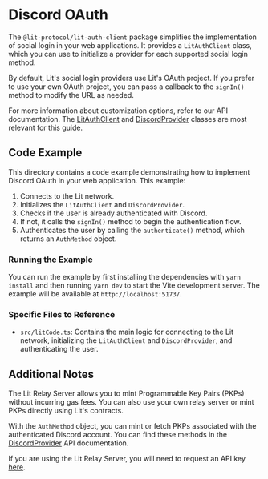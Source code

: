 # Discord OAuth

The `@lit-protocol/lit-auth-client` package simplifies the implementation of social login in your web applications. It provides a `LitAuthClient` class, which you can use to initialize a provider for each supported social login method.

By default, Lit's social login providers use Lit's OAuth project. If you prefer to use your own OAuth project, you can pass a callback to the `signIn()` method to modify the URL as needed.

For more information about customization options, refer to our API documentation. The [LitAuthClient](https://v6-api-doc-lit-js-sdk.vercel.app/classes/lit_auth_client_src.LitAuthClient.html) and [DiscordProvider](https://v6-api-doc-lit-js-sdk.vercel.app/classes/lit_auth_client_src.DiscordProvider.html) classes are most relevant for this guide.

## Code Example

This directory contains a code example demonstrating how to implement Discord OAuth in your web application. This example:

1. Connects to the Lit network.
2. Initializes the `LitAuthClient` and `DiscordProvider`.
3. Checks if the user is already authenticated with Discord.
4. If not, it calls the `signIn()` method to begin the authentication flow.
5. Authenticates the user by calling the `authenticate()` method, which returns an `AuthMethod` object.

### Running the Example

You can run the example by first installing the dependencies with `yarn install` and then running `yarn dev` to start the Vite development server. The example will be available at `http://localhost:5173/`.

### Specific Files to Reference

- `src/litCode.ts`: Contains the main logic for connecting to the Lit network, initializing the `LitAuthClient` and `DiscordProvider`, and authenticating the user.

## Additional Notes

The Lit Relay Server allows you to mint Programmable Key Pairs (PKPs) without incurring gas fees. You can also use your own relay server or mint PKPs directly using Lit's contracts.

With the `AuthMethod` object, you can mint or fetch PKPs associated with the authenticated Discord account. You can find these methods in the [DiscordProvider](https://v6-api-doc-lit-js-sdk.vercel.app/classes/lit_auth_client_src.DiscordProvider.html) API documentation.

If you are using the Lit Relay Server, you will need to request an API key [here](https://docs.google.com/forms/d/e/1FAIpQLSeVraHsp1evK_9j-8LpUBiEJWFn4G5VKjOWBmHFjxFRJZJdrg/viewform).